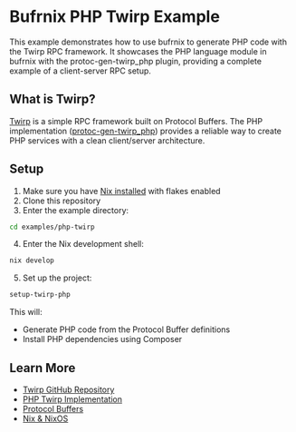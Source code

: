 # Bufrnix PHP Twirp Example

This example demonstrates how to use bufrnix to generate PHP code with the Twirp RPC framework. It showcases the PHP language module in bufrnix with the protoc-gen-twirp_php plugin, providing a complete example of a client-server RPC setup.

## What is Twirp?

[Twirp](https://github.com/twitchtv/twirp) is a simple RPC framework built on Protocol Buffers. The PHP implementation ([protoc-gen-twirp_php](https://github.com/twirphp/twirp)) provides a reliable way to create PHP services with a clean client/server architecture.

## Setup

1. Make sure you have [Nix installed](https://nixos.org/download.html) with flakes enabled
2. Clone this repository
3. Enter the example directory:

```bash
cd examples/php-twirp
```

4. Enter the Nix development shell:

```bash
nix develop
```

5. Set up the project:

```bash
setup-twirp-php
```

This will:
- Generate PHP code from the Protocol Buffer definitions
- Install PHP dependencies using Composer

## Learn More

- [Twirp GitHub Repository](https://github.com/twitchtv/twirp)
- [PHP Twirp Implementation](https://github.com/twirphp/twirp)
- [Protocol Buffers](https://developers.google.com/protocol-buffers)
- [Nix & NixOS](https://nixos.org/)
